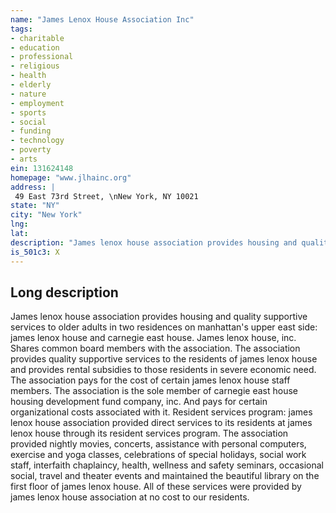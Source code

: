 ```yaml
---
name: "James Lenox House Association Inc"
tags:
- charitable
- education
- professional
- religious
- health
- elderly
- nature
- employment
- sports
- social
- funding
- technology
- poverty
- arts
ein: 131624148
homepage: "www.jlhainc.org"
address: |
 49 East 73rd Street, \nNew York, NY 10021
state: "NY"
city: "New York"
lng: 
lat: 
description: "James lenox house association provides housing and quality supportive services to older adults in two residences on manhattan's upper east side: james lenox house and carnegie east house. "
is_501c3: X
---
```


## Long description

James lenox house association provides housing and quality supportive services to older adults in two residences on manhattan's upper east side: james lenox house and carnegie east house. James lenox house, inc. Shares common board members with the association. The association provides quality supportive services to the residents of james lenox house and provides rental subsidies to those residents in severe economic need. The association pays for the cost of certain james lenox house staff members. The association is the sole member of carnegie east house housing development fund company, inc. And pays for certain organizational costs associated with it. Resident services program: james lenox house association provided direct services to its residents at james lenox house through its resident services program. The association provided nightly movies, concerts, assistance with personal computers, exercise and yoga classes, celebrations of special holidays, social work staff, interfaith chaplaincy, health, wellness and safety seminars, occasional social, travel and theater events and maintained the beautiful library on the first floor of james lenox house. All of these services were provided by james lenox house association at no cost to our residents. 
